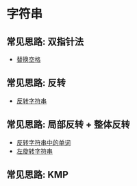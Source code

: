 # 字符串

## 常见思路: 双指针法

* [替换空格](./replace-spaces/README.md)

## 常见思路: 反转

* [反转字符串](./reverse-string/README.md)

## 常见思路: 局部反转 + 整体反转

* [反转字符串中的单词](./reverse-words)
* [左旋转字符串](./reverse-left-words)

## 常见思路: **KMP**




